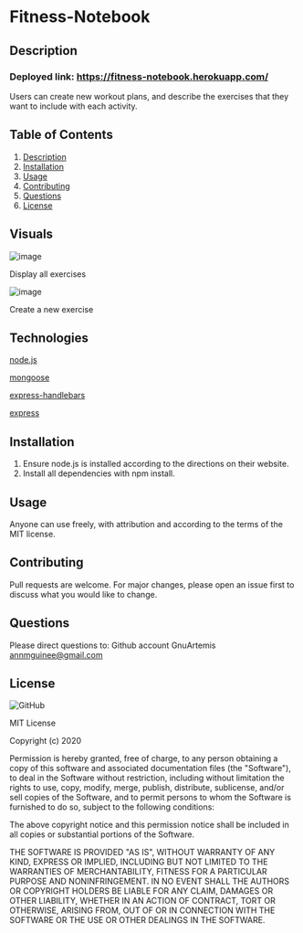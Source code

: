 # Fitness-Notebook
## Description
### Deployed link: https://fitness-notebook.herokuapp.com/
Users can create new workout plans, and describe the exercises that they want to include with each activity.

## Table of Contents
1. [Description](#-Description)
1. [Installation](#Installation)
1. [Usage](#Usage)
1. [Contributing](#Contributing)
1. [Questions](#Questions)
1. [License](#License)

## Visuals 

![image](https://user-images.githubusercontent.com/69055538/98024124-b6a11800-1dbc-11eb-9e1a-f16ee43380e9.png)

Display all exercises

![image](https://user-images.githubusercontent.com/69055538/98023759-3f6b8400-1dbc-11eb-8572-099a57c217a7.png)

Create a new exercise

## Technologies 

[node.js](https://nodejs.org/en/)

[mongoose](https://mongoosejs.com/)

[express-handlebars](https://www.npmjs.com/package/express-handlebars)

[express](https://www.npmjs.com/package/express)

## Installation
1. Ensure node.js is installed according to the directions on their website.  
1. Install all dependencies with npm install.

## Usage
Anyone can use freely, with attribution and according to the terms of the MIT license.
    
## Contributing
Pull requests are welcome. For major changes, please open an issue first to discuss what you would like to change.

## Questions
Please direct questions to:
Github account GnuArtemis
annmguinee@gmail.com 

## License 

![GitHub](https://img.shields.io/github/license/GnuArtemis/Fitness-Notebook) 

MIT License

Copyright (c) 2020
    
Permission is hereby granted, free of charge, to any person obtaining a copy of this software and associated documentation files (the "Software"), to deal in the Software without restriction, including without limitation the rights to use, copy, modify, merge, publish, distribute, sublicense, and/or sell copies of the Software, and to permit persons to whom the Software is furnished to do so, subject to the following conditions:

The above copyright notice and this permission notice shall be included in all copies or substantial portions of the Software.

THE SOFTWARE IS PROVIDED "AS IS", WITHOUT WARRANTY OF ANY KIND, EXPRESS OR IMPLIED, INCLUDING BUT NOT LIMITED TO THE WARRANTIES OF MERCHANTABILITY, FITNESS FOR A PARTICULAR PURPOSE AND NONINFRINGEMENT. IN NO EVENT SHALL THE AUTHORS OR COPYRIGHT HOLDERS BE LIABLE FOR ANY CLAIM, DAMAGES OR OTHER LIABILITY, WHETHER IN AN ACTION OF CONTRACT, TORT OR OTHERWISE, ARISING FROM, OUT OF OR IN CONNECTION WITH THE SOFTWARE OR THE USE OR OTHER DEALINGS IN THE SOFTWARE.